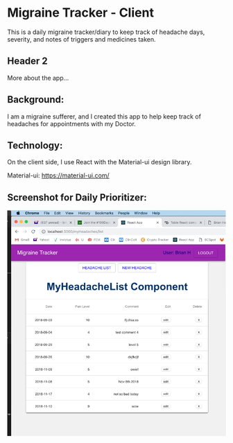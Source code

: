 # Migraine Tracker - Client

This is a daily migraine tracker/diary to keep track of headache days, severity, and notes of triggers and medicines taken.

## Header 2

More about the app...

Background:
----------------------------------------------------
I am a migraine sufferer, and I created this app to help keep track of headaches for appointments with my Doctor.

Technology:
----------------------------------------------------
On the client side, I use React with the Material-ui design library.  

Material-ui: https://material-ui.com/

Screenshot for Daily Prioritizer:
--------------------------------

<img src="MigraineTrackerScreenShot.png">

